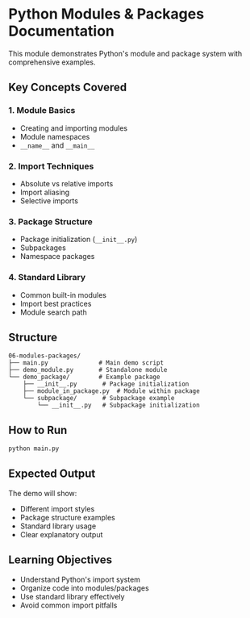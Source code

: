 # Python Modules & Packages Documentation

This module demonstrates Python's module and package system with comprehensive examples.

## Key Concepts Covered

### 1. Module Basics

- Creating and importing modules
- Module namespaces
- `__name__` and `__main__`

### 2. Import Techniques

- Absolute vs relative imports
- Import aliasing
- Selective imports

### 3. Package Structure

- Package initialization (`__init__.py`)
- Subpackages
- Namespace packages

### 4. Standard Library

- Common built-in modules
- Import best practices
- Module search path

## Structure

```
06-modules-packages/
├── main.py              # Main demo script
├── demo_module.py       # Standalone module
└── demo_package/        # Example package
    ├── __init__.py       # Package initialization
    ├── module_in_package.py  # Module within package
    └── subpackage/       # Subpackage example
        └── __init__.py   # Subpackage initialization
```

## How to Run

```bash
python main.py
```

## Expected Output

The demo will show:

- Different import styles
- Package structure examples
- Standard library usage
- Clear explanatory output

## Learning Objectives

- Understand Python's import system
- Organize code into modules/packages
- Use standard library effectively
- Avoid common import pitfalls
